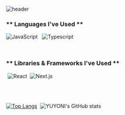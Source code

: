 ![header](https://capsule-render.vercel.app/api?type=waving&color=0:57A890,90:A1D9AA&height=200&&section=footer&text=Step%20into%20my%20coding%20space!&fontSize=55&fontColor=FFFFFF&borderRadius=30&animation=twinkling&fontAlignY=65)

 

### ** Languages I've Used ** 
![JavaScript](https://img.shields.io/badge/JavaScript-F7DF1E?style=for-the-badge&logo=javascript&logoColor=black) &nbsp; ![Typescript](https://img.shields.io/badge/Typescript-3178C6?style=for-the-badge&logo=typescript&logoColor=white)

<br/>

### ** Libraries & Frameworks I've Used **
&nbsp;![React](https://img.shields.io/badge/React-61DAFB?style=for-the-badge&logo=react&logoColor=white) &nbsp;![Next.js](https://img.shields.io/badge/next.js-000000?style=for-the-badge&logo=nextdotjs&logoColor=white) &nbsp;
<br/><br/>
<br/><br/>

[![Top Langs](https://github-readme-stats.vercel.app/api/top-langs/?username=yuyoni&layout=compact&hide=CMake,Jupyter%20Notebook,Dart,Ruby,C&langs_count=8&theme=vue-dark&bg_color=FFFFFF&title_color=445878&text_color=000000)](https://github.com/anuraghazra/github-readme-stats) &nbsp;![YUYONI's GitHub stats](https://github-readme-stats.vercel.app/api?username=yuyoni&show_icons=true&theme=vue&rank_icon=default&icon_color=445878&bg_color=FFFFFF&title_color=445878&text_color=000000)
